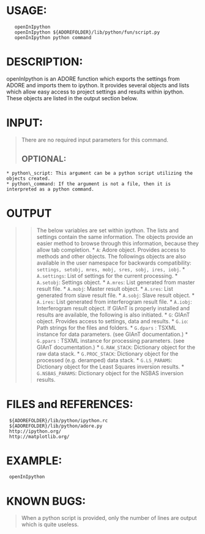 # USAGE: #
```
   openInIpython
   openInIpython ${ADOREFOLDER}/lib/python/fun/script.py
   openInIpython python command
```
# DESCRIPTION: #
openInIpython is an ADORE function which exports the settings from ADORE and imports them to ipython. It provides several objects and lists which allow easy access to project settings and results within ipython. These objects are listed in the output section below.
# INPUT: #
> There are no required input parameters for this command.
> ## OPTIONAL: ##
    * python\_script: This argument can be a python script utilizing the objects created.
    * python\_command: If the argument is not a file, then it is interpreted as a python command.
# OUTPUT #
> > The below variables are set within ipython. The lists and settings contain the same information. The objects provide an easier method to browse through this information, because they allow tab completion.
    * `A`: Adore object. Provides access to methods and other objects. The followings objects are also available in the user namespace for backwards compatibility: `settings, setobj, mres, mobj, sres, sobj, ires, iobj`.
    * `A.settings`: List of settings for the current processing.
    * `A.setobj`: Settings object.
    * `A.mres`: List generated from master result file.
    * `A.mobj`: Master result object.
    * `A.sres`: List generated from slave result file.
    * `A.sobj`: Slave result object.
    * `A.ires`: List generated from interferogram result file.
    * `A.iobj`: Interferogram result object.
> > If GIAnT is properly installed and results are available, the following is also initiated.
    * `G`: GIAnT object. Provides access to settings, data and results.
    * `G.io`: Path strings for the files and folders.
    * `G.dpars` : TSXML instance for data parameters. (see GIAnT documentation.)
    * `G.ppars` : TSXML instance for processing parameters. (see GIAnT documentation.)
    * `G.RAW_STACK`: Dictionary object for the raw data stack.
    * `G.PROC_STACK`: Dictionary object for the processed (e.g. deramped) data stack.
    * `G.LS_PARAMS`: Dictionary object for the Least Squares inversion results.
    * `G.NSBAS_PARAMS`: Dictionary object for the NSBAS inversion results.
# FILES and REFERENCES: #
```
 ${ADOREFOLDER}/lib/python/ipython.rc
 ${ADOREFOLDER}/lib/python/adore.py
 http://ipython.org/
 http://matplotlib.org/
```
# EXAMPLE: #
```
 openInIpython
```
# KNOWN BUGS: #

> When a python script is provided, only the number of lines are output which is quite useless.